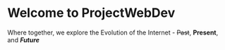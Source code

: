 # Welcome to **ProjectWebDev**
Where together, we explore the Evolution of the Internet - ~~Past~~, **Present**, and **_Future_**
